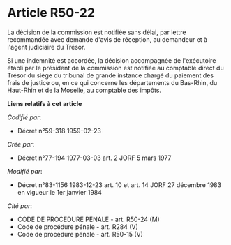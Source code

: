 # Article R50-22

La décision de la commission est notifiée sans délai, par lettre recommandée avec demande d'avis de réception, au demandeur
et à l'agent judiciaire du Trésor.

Si une indemnité est accordée, la décision accompagnée de l'exécutoire établi par le président de la commission est notifiée
au comptable direct du Trésor du siège du tribunal de grande instance chargé du paiement des frais de justice ou, en ce qui
concerne les départements du Bas-Rhin, du Haut-Rhin et de la Moselle, au comptable des impôts.

**Liens relatifs à cet article**

_Codifié par_:

  - Décret n°59-318 1959-02-23

_Créé par_:

  - Décret n°77-194 1977-03-03 art. 2 JORF 5 mars 1977

_Modifié par_:

  - Décret n°83-1156 1983-12-23 art. 10 et art. 14 JORF 27 décembre 1983 en vigueur le 1er janvier 1984

_Cité par_:

  - CODE DE PROCEDURE PENALE - art. R50-24 (M)
  - Code de procédure pénale - art. R284 (V)
  - Code de procédure pénale - art. R50-15 (V)
